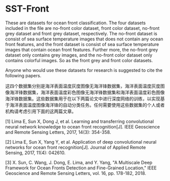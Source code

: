 # SST-Front


These are datasets for ocean front classification. The four datasets included in the file are no-front color dataset, front color dataset,  no-front grey dataset and front grey dataset, respectively. The no-front dataset is consist of sea surface temperature images that does not contain any ocean front features, and the front dataset is consist of sea surface temperature images that contain ocean front features. Further more, the no-front grey dataset only contains grey images, and the no-front color dataset only contains colorful images. So as the front grey and front color datasets.


Anyone who would use these datasets for research is suggested to cite the following papers. 

这四个数据集分别是海洋表面温度灰度图像无海洋锋数据集，海洋表面温度灰度图像海洋锋数据集，海洋表面温度彩色图像无海洋锋数据集和海洋表面温度彩色图像海洋锋数据集。这些数据集用于在以下两篇论文中进行深度网络的训练，以实现基于海洋表面温度图像海洋锋的自动分类任务。任何需要使用这些数据集的个人或者机构请考虑引用下面的这两篇文章。

[1] Lima E, Sun X, Dong J, et al. Learning and transferring convolutional neural network knowledge to ocean front recognition[J]. IEEE Geoscience and Remote Sensing Letters, 2017, 14(3): 354-358.

[2] Lima E, Sun X, Yang Y, et al. Application of deep convolutional neural networks for ocean front recognition[J]. Journal of Applied Remote Sensing, 2017, 11(4): 042610.

[3] X. Sun, C. Wang, J. Dong, E. Lima, and Y. Yang, "A Multiscale Deep Framework for Ocean Fronts Detection and Fine-Grained Location," IEEE Geoscience and Remote Sensing Letters, vol. 16, pp. 178-182, 2018.
